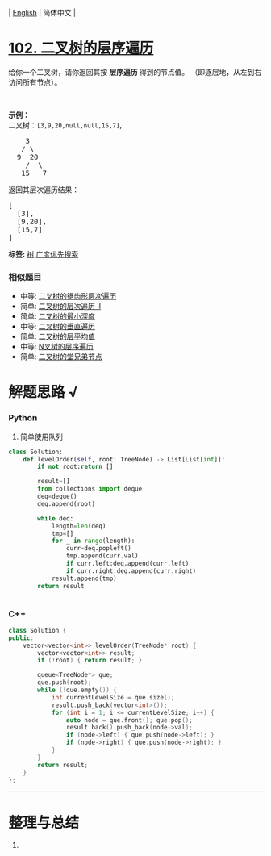 | [English](README_EN.md) | 简体中文 |

# [102. 二叉树的层序遍历](https://leetcode-cn.com/problems/binary-tree-level-order-traversal)
<p>给你一个二叉树，请你返回其按 <strong>层序遍历</strong> 得到的节点值。 （即逐层地，从左到右访问所有节点）。</p>

<p>&nbsp;</p>

<p><strong>示例：</strong><br>
二叉树：<code>[3,9,20,null,null,15,7]</code>,</p>

<pre>    3
   / \
  9  20
    /  \
   15   7
</pre>

<p>返回其层次遍历结果：</p>

<pre>[
  [3],
  [9,20],
  [15,7]
]
</pre>

**标签:**  [树](https://leetcode-cn.com/tag/tree) [广度优先搜索](https://leetcode-cn.com/tag/breadth-first-search) 
 ### 相似题目
- 中等:	[二叉树的锯齿形层次遍历](https://leetcode-cn.com/problems/binary-tree-zigzag-level-order-traversal) 
- 简单:	[二叉树的层次遍历 II](https://leetcode-cn.com/problems/binary-tree-level-order-traversal-ii) 
- 简单:	[二叉树的最小深度](https://leetcode-cn.com/problems/minimum-depth-of-binary-tree) 
- 中等:	[二叉树的垂直遍历](https://leetcode-cn.com/problems/binary-tree-vertical-order-traversal) 
- 简单:	[二叉树的层平均值](https://leetcode-cn.com/problems/average-of-levels-in-binary-tree) 
- 中等:	[N叉树的层序遍历](https://leetcode-cn.com/problems/n-ary-tree-level-order-traversal) 
- 简单:	[二叉树的堂兄弟节点](https://leetcode-cn.com/problems/cousins-in-binary-tree) 

# 解题思路 √

### Python

1. 简单使用队列

```python
class Solution:
    def levelOrder(self, root: TreeNode) -> List[List[int]]:
        if not root:return []

        result=[]
        from collections import deque
        deq=deque()
        deq.append(root)

        while deq:
            length=len(deq)
            tmp=[]
            for _ in range(length):
                curr=deq.popleft()
                tmp.append(curr.val)
                if curr.left:deq.append(curr.left)
                if curr.right:deq.append(curr.right)
            result.append(tmp)
        return result
```


```python

```

### C++

```cpp
class Solution {
public:
	vector<vector<int>> levelOrder(TreeNode* root) {
		vector<vector<int>> result;
		if (!root) { return result; }

		queue<TreeNode*> que;
		que.push(root);
		while (!que.empty()) {
			int currentLevelSize = que.size();
			result.push_back(vector<int>());
			for (int i = 1; i <= currentLevelSize; i++) {
				auto node = que.front(); que.pop();
				result.back().push_back(node->val);
				if (node->left) { que.push(node->left); }
				if (node->right) { que.push(node->right); }
			}
		}
		return result;
	}
};
```

---



# 整理与总结

1. 